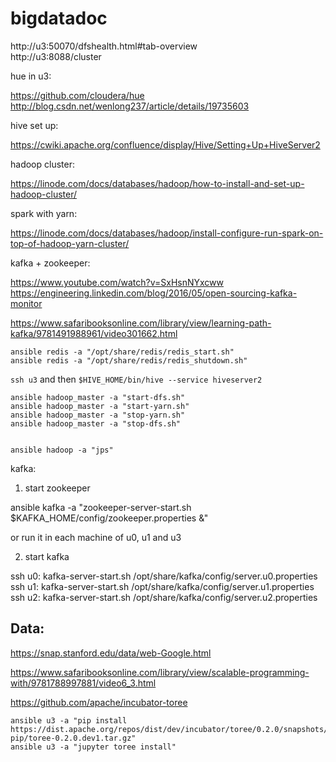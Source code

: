 # bigdatadoc

http://u3:50070/dfshealth.html#tab-overview  
http://u3:8088/cluster

hue in u3:

https://github.com/cloudera/hue  
http://blog.csdn.net/wenlong237/article/details/19735603

hive set up:

https://cwiki.apache.org/confluence/display/Hive/Setting+Up+HiveServer2

hadoop cluster:

https://linode.com/docs/databases/hadoop/how-to-install-and-set-up-hadoop-cluster/

spark with yarn:

https://linode.com/docs/databases/hadoop/install-configure-run-spark-on-top-of-hadoop-yarn-cluster/

kafka +  zookeeper:

https://www.youtube.com/watch?v=SxHsnNYxcww  
https://engineering.linkedin.com/blog/2016/05/open-sourcing-kafka-monitor

https://www.safaribooksonline.com/library/view/learning-path-kafka/9781491988961/video301662.html

```
ansible redis -a "/opt/share/redis/redis_start.sh"
ansible redis -a "/opt/share/redis/redis_shutdown.sh"
```


`ssh u3` and then `$HIVE_HOME/bin/hive --service hiveserver2`



```
ansible hadoop_master -a "start-dfs.sh"
ansible hadoop_master -a "start-yarn.sh"
ansible hadoop_master -a "stop-yarn.sh"
ansible hadoop_master -a "stop-dfs.sh"


ansible hadoop -a "jps"
```


kafka:

1. start zookeeper

ansible kafka -a "zookeeper-server-start.sh $KAFKA_HOME/config/zookeeper.properties &"

or run it in each machine of u0, u1 and u3

2. start kafka

ssh u0: kafka-server-start.sh /opt/share/kafka/config/server.u0.properties  
ssh u1: kafka-server-start.sh /opt/share/kafka/config/server.u1.properties  
ssh u2: kafka-server-start.sh /opt/share/kafka/config/server.u2.properties  



## Data:

https://snap.stanford.edu/data/web-Google.html

https://www.safaribooksonline.com/library/view/scalable-programming-with/9781788997881/video6_3.html

https://github.com/apache/incubator-toree

```
ansible u3 -a "pip install https://dist.apache.org/repos/dist/dev/incubator/toree/0.2.0/snapshots/dev1/toree-pip/toree-0.2.0.dev1.tar.gz"
ansible u3 -a "jupyter toree install"
```
